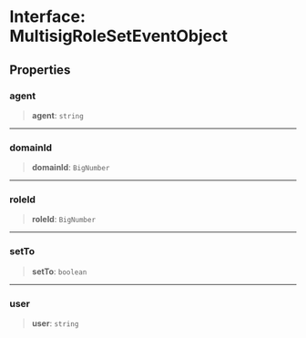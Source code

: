 # Interface: MultisigRoleSetEventObject

## Properties

### agent

> **agent**: `string`

***

### domainId

> **domainId**: `BigNumber`

***

### roleId

> **roleId**: `BigNumber`

***

### setTo

> **setTo**: `boolean`

***

### user

> **user**: `string`
